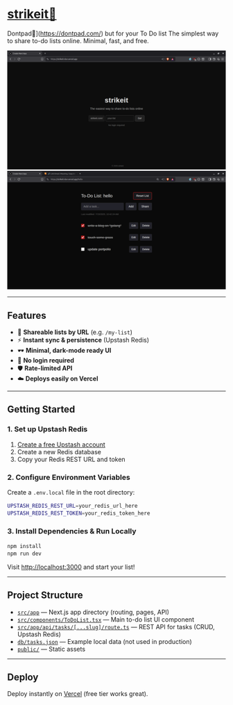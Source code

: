 # [strikeit🔗](https://strikeit-dun.vercel.app)

Dontpad🔗](https://dontpad.com/) but for your To Do list 
The simplest way to share to-do lists online. Minimal, fast, and free.

![strikeit screenshot](img/image.png)
![sample list](img/image2.png)


---

## Features

- 🔗 **Shareable lists by URL** (e.g. `/my-list`)
- ⚡ **Instant sync & persistence** (Upstash Redis)
- 🕶️ **Minimal, dark-mode ready UI**
- 🚫 **No login required**
- 🛡️ **Rate-limited API**
- ☁️ **Deploys easily on Vercel**

---

## Getting Started

### 1. Set up Upstash Redis

1. [Create a free Upstash account](https://console.upstash.com/)
2. Create a new Redis database
3. Copy your Redis REST URL and token

### 2. Configure Environment Variables

Create a `.env.local` file in the root directory:

```bash
UPSTASH_REDIS_REST_URL=your_redis_url_here
UPSTASH_REDIS_REST_TOKEN=your_redis_token_here
```

### 3. Install Dependencies & Run Locally

```bash
npm install
npm run dev
```

Visit [http://localhost:3000](http://localhost:3000) and start your list!

---

## Project Structure

- [`src/app`](src/app) — Next.js app directory (routing, pages, API)
- [`src/components/ToDoList.tsx`](src/components/ToDoList.tsx) — Main to-do list UI component
- [`src/app/api/tasks/[...slug]/route.ts`](src/app/api/tasks/[...slug]/route.ts) — REST API for tasks (CRUD, Upstash Redis)
- [`db/tasks.json`](db/tasks.json) — Example local data (not used in production)
- [`public/`](public/) — Static assets

---

## Deploy

Deploy instantly on [Vercel](https://vercel.com/) (free tier works great).

